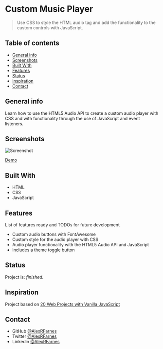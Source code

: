 # Custom Music Player

> Use CSS to style the HTML audio tag and add the functionality to the custom controls with JavaScript.

## Table of contents

- [General info](#general-info)
- [Screenshots](#screenshots)
- [Built With](#built-with)
- [Features](#features)
- [Status](#status)
- [Inspiration](#inspiration)
- [Contact](#contact)

## General info

Learn how to use the HTML5 Audio API to create a custom audio player with CSS and with functionality through the use of JavaScript and event listeners.

## Screenshots

![Screenshot](https://user-images.githubusercontent.com/57517804/115135137-91415700-a048-11eb-93b0-d7dca07b0dfd.png)

[Demo](https://elastic-swartz-b9d3e8.netlify.app)

## Built With

- HTML
- CSS
- JavaScript

## Features

List of features ready and TODOs for future development

- Custom audio buttons with FontAwesome
- Custom style for the audio player with CSS
- Audio player functionality with the HTML5 Audio API and JavaScript
- Includes a theme toggle button

## Status

Project is: _finished_.

## Inspiration

Project based on [20 Web Projects with Vanilla JavaScript](https://www.udemy.com/course/web-projects-with-vanilla-javascript/)

## Contact

- GitHub [@AlexRFarnes](https://github.com/AlexRFarnes)
- Twitter [@AlexRFarnes](https://twitter.com/alexrfarnes)
- Linkedin [@AlexRFarnes](https://www.linkedin.com/in/alexrfarnes/)
